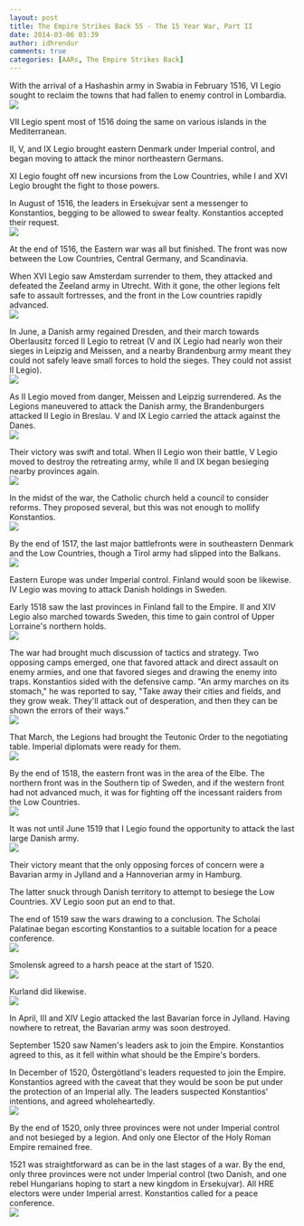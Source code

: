 ```yaml
---
layout: post
title: The Empire Strikes Back 55 - The 15 Year War, Part II
date: 2014-03-06 03:39
author: idhrendur
comments: true
categories: [AARs, The Empire Strikes Back]
---
```

With the arrival of a Hashashin army in Swabia in February 1516, VI Legio sought to reclaim the towns that had fallen to enemy control in Lombardia.  
![](/assets/tesb_images/55-1.png)

VII Legio spent most of 1516 doing the same on various islands in the Mediterranean.  

II, V, and IX Legio brought eastern Denmark under Imperial control, and began moving to attack the minor northeastern Germans.  

XI Legio fought off new incursions from the Low Countries, while I and XVI Legio brought the fight to those powers.  

In August of 1516, the leaders in Ersekujvar sent a messenger to Konstantios, begging to be allowed to swear fealty. Konstantios accepted their request.  
![](/assets/tesb_images/55-2.png)

At the end of 1516, the Eastern war was all but finished. The front was now between the Low Countries, Central Germany, and Scandinavia.  

When XVI Legio saw Amsterdam surrender to them, they attacked and defeated the Zeeland army in Utrecht. With it gone, the other legions felt safe to assault fortresses, and the front in the Low countries rapidly advanced.  
![](/assets/tesb_images/55-3.png)

In June, a Danish army regained Dresden, and their march towards Oberlausitz forced II Legio to retreat (V and IX Legio had nearly won their sieges in Leipzig and Meissen, and a nearby Brandenburg army meant they could not safely leave small forces to hold the sieges. They could not assist II Legio).  
![](/assets/tesb_images/55-4.png)

As II Legio moved from danger, Meissen and Leipzig surrendered. As the Legions maneuvered to attack the Danish army, the Brandenburgers attacked II Legio in Breslau. V and IX Legio carried the attack against the Danes.  
![](/assets/tesb_images/55-5.png)

Their victory was swift and total. When II Legio won their battle, V Legio moved to destroy the retreating army, while II and IX began besieging nearby provinces again.  
![](/assets/tesb_images/55-6.png)

In the midst of the war, the Catholic church held a council to consider reforms. They proposed several, but this was not enough to mollify Konstantios.  
![](/assets/tesb_images/55-7.png)

By the end of 1517, the last major battlefronts were in southeastern Denmark and the Low Countries, though a Tirol army had slipped into the Balkans.  
![](/assets/tesb_images/55-8.png)

Eastern Europe was under Imperial control. Finland would soon be likewise. IV Legio was moving to attack Danish holdings in Sweden.  

Early 1518 saw the last provinces in Finland fall to the Empire. II and XIV Legio also marched towards Sweden, this time to gain control of Upper Lorraine's northern holds.  
![](/assets/tesb_images/55-9.png)

The war had brought much discussion of tactics and strategy. Two opposing camps emerged, one that favored attack and direct assault on enemy armies, and one that favored sieges and drawing the enemy into traps. Konstantios sided with the defensive camp. "An army marches on its stomach," he was reported to say, "Take away their cities and fields, and they grow weak. They'll attack out of desperation, and then they can be shown the errors of their ways."  
![](/assets/tesb_images/55-10.png)

That March, the Legions had brought the Teutonic Order to the negotiating table. Imperial diplomats were ready for them.  
![](/assets/tesb_images/55-11.png)

By the end of 1518, the eastern front was in the area of the Elbe. The northern front was in the Southern tip of Sweden, and if the western front had not advanced much, it was for fighting off the incessant raiders from the Low Countries.  
![](/assets/tesb_images/55-12.png)

It was not until June 1519 that I Legio found the opportunity to attack the last large Danish army.  
![](/assets/tesb_images/55-13.png)

Their victory meant that the only opposing forces of concern were a Bavarian army in Jylland and a Hannoverian army in Hamburg.  

The latter snuck through Danish territory to attempt to besiege the Low Countries. XV Legio soon put an end to that.  

The end of 1519 saw the wars drawing to a conclusion. The Scholai Palatinae began escorting Konstantios to a suitable location for a peace conference.  
![](/assets/tesb_images/55-14.png)

Smolensk agreed to a harsh peace at the start of 1520.  
![](/assets/tesb_images/55-15.png)

Kurland did likewise.  
![](/assets/tesb_images/55-16.png)

In April, III and XIV Legio attacked the last Bavarian force in Jylland. Having nowhere to retreat, the Bavarian army was soon destroyed.  

September 1520 saw Namen's leaders ask to join the Empire. Konstantios agreed to this, as it fell within what should be the Empire's borders.  

In December of 1520, Östergötland's leaders requested to join the Empire. Konstantios agreed with the caveat that they would be soon be put under the protection of an Imperial ally. The leaders suspected Konstantios' intentions, and agreed wholeheartedly.  
![](/assets/tesb_images/55-17.png)

By the end of 1520, only three provinces were not under Imperial control and not besieged by a legion. And only one Elector of the Holy Roman Empire remained free.  

1521 was straightforward as can be in the last stages of a war. By the end, only three provinces were not under Imperial control (two Danish, and one rebel Hungarians hoping to start a new kingdom in Ersekujvar). All HRE electors were under Imperial arrest. Konstantios called for a peace conference.  
![](/assets/tesb_images/55-18.png)
